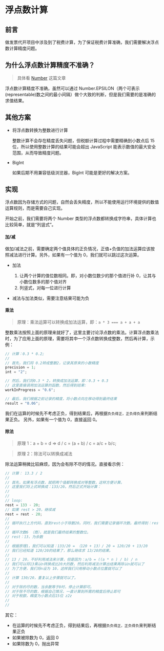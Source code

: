 # 浮点数计算

## 前言

做发票代开项目中涉及到了税费计算，为了保证税费计算准确，我们需要解决浮点数计算精度问题。

## 为什么浮点数计算精度不准确？

> 具体看 [Number](./ECMAScript/Number.md) 这篇文章

浮点数计算精度不准确，虽然可以通过 Number.EPSILON（两个可表示(representable)数之间的最小间隔）做个大致的判断，但是我们需要的是准确的求值结果。

## 其他方案

- 将浮点数转换为整数进行计算

  整数计算不会存在精度丢失问题，但税额计算过程中需要精确到小数点后 15 位，所以使用整数计算的结果可能会超出 JavaScript 能表示数值的最大安全范围，从而导致精度问题。

- BigInt

  如果后期不用兼容低级浏览器，BigInt 可能是更好的解决方案。

## 实现

浮点数因为存储方式的问题，自然会丢失精度，所以不能使用运行环境提供的数值运算规则，而是需要自己实现。

开始之前，我们需要将两个 Number 类型的浮点数都转换成字符串，具体计算也比较简单，就是“列竖式”。

#### 加/减

做加/减法之前，需要确定两个值具体的正负情况，正值+负值的加法运算应该按照减法进行计算。另外，如果有一个值为 0，我们就可以跳过这次运算。

- 加法

  1. 让两个计算的值位数相同。即，对小数位数少的那个值进行补 0，让其与小数位数多的那个值对齐
  2. 列竖式，对每一位进行计算

- 减法与加法类似，需要注意结果可能为负

#### 乘法

> 原理：乘法运算可以转换成加法运算，即：`a * 3 === a + a + a`

整数乘法按照上面的原理来就好了，这里主要讨论浮点数的乘法。计算浮点数乘法时，为了应用上面的原理，需要将其中一个浮点数转换成整数，然后再计算，示例：

```javascript
// 计算：0.3 * 0.2;
//
// 首先，我们将 0.2转成整数2，记录其原来的小数精度
precision = 1;
int = "2";

// 然后，我们将0.3 * 2，转换成加法运算，即：0.3 + 0.3
// 这里直接调用加法运算的函数，然后得到结果:
workInProgress = "0.6";

// 最后，我们根据之前记录的精度，将小数点向左移动得到最终结果
result = "0.06";
```

我们在运算的时候先不考虑正负，得到结果后，再根据`负负得正，正负得负`来判断结果正负。
另外，如果有一个值为 0，直接返回 0。

#### 除法

> 原理 1：a + b = d => d / c = (a + b) / c = a/c + b/c;

> 原理 2：除法可以转换成减法

除法运算稍微比较麻烦，因为会有除不尽的情况。直接看示例：

```javascript
// 计算： 13.3 / 2
//
// 首先，如果有浮点数，就把两个值都转换成对等整数，这样方便计算。
// 这里我们将上式转换成：133/20。然后正式开始计算：
//
//
// loop:
rest = 133 - 20;
// 如果 rest > 20，继续减
rest = rest - 20;
//
// 循环执行上方代码，直到rest小于除数20。同时，我们需要记录循环次数。最终得到：rest = 13，循环次数为：6。
//
// 循环次数6 （商），就是我们最终结果的整数位。
// rest：13，为余数
//
// 根据原理1，我们可以知道：133/20 = （120 + 13）/ 20 = 120/20 + 13/20
// 我们已经知道 120/20的结果了，那么继续求 13/20的结果。
//
// 13 / 20，不好利用减法来计算，但是因为：a/b = ((a * n ) / b) / n
// 我们可以将13乘以n转换成比20大的数，然后利用减法计算出结果再除以n就可以了
// 为了方便，我们将n设为 10，这样我们只用移动小数点位置就可以了
//
// 计算 130/20，重复以上步骤就可以了。
//
// 对于除的尽的数，当余数等于0时，停止计算即可。
// 对于除不尽的数，根据自己情况，一直计算到所需的精度后停止即可
// 对于税额，精度为小数点后15位 z2z
//
//
```

其它：

- 在运算的时候先不考虑正负，得到结果后，再根据`负负得正，正负得负`来判断结果正负
- 如果被除数为 0，返回 0
- 如果除数为 0，抛出异常
